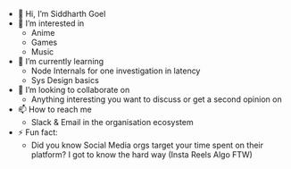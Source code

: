 - 👋 Hi, I’m Siddharth Goel
- 👀 I’m interested in 
  - Anime
  - Games
  - Music 
- 🌱 I’m currently learning
  - Node Internals for one investigation in latency
  - Sys Design basics
- 💞️ I’m looking to collaborate on
  - Anything interesting you want to discuss or get a second opinion on
- 📫 How to reach me 
  - Slack & Email in the organisation ecosystem
- ⚡ Fun fact:
  - Did you know Social Media orgs target your time spent on their platform? I got to know the hard way (Insta Reels Algo FTW)

<!---
siddharth-goel-yai/siddharth-goel-yai is a ✨ special ✨ repository because its `README.md` (this file) appears on your GitHub profile.
You can click the Preview link to take a look at your changes.
--->
